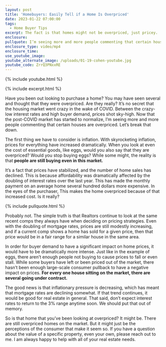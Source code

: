 ```yaml
---
layout: post
title: 'Homebuyers: Easily Tell if a Home Is Overpriced'
date: 2023-01-22 07:00:00
tags:
  - Home Buyer Tips
excerpt: The fact is that homes might not be overpriced, just pricey.
enclosure:
pullquote: I’m seeing more and more people commenting that certain houses are overpriced.
enclosure_type: video/mp4
enclosure_time:
use_youtube_image:
youtube_alternate_image: /uploads/01-19-cohen-youtube.jpg
youtube_code: ZrrQ3PNxxRE
---
```

{% include youtube.html %}

{% include excerpt.html %}

Have you been out looking to purchase a home? You may have seen several and thought that they were overpriced. Are they really? It’s no secret that the housing market went crazy in the wake of COVID. Between the crazy-low interest rates and high buyer demand, prices shot sky-high. Now that the post-COVID market has started to normalize, I’m seeing more and more people commenting that certain houses are overpriced. Let’s break that down.

The first thing we have to consider is inflation. With skyrocketing inflation, prices for everything have increased dramatically. When you look at even the cost of essential goods, like eggs, would you also say that they are overpriced? Would you stop buying eggs? While some might, the reality is that **people are still buying even in this market.**

It’s a fact that prices have stabilized, and the number of home sales has declined. This is because affordability was dramatically affected by the doubling of interest rates over the last year. This has made the monthly payment on an average home several hundred dollars more expensive. In the eyes of the purchaser, This makes the home overpriced because of that increased cost. Is it really?

{% include pullquote.html %}

Probably not. The simple truth is that Realtors continue to look at the same recent comps they always have when deciding on pricing strategies. Even with the doubling of mortgage rates, prices are still modestly increasing, and if a current comp shows a home has sold for a given price, then that price would be in a fair range for a similar house in the same area.

In order for buyer demand to have a significant impact on home prices, it would have to be dramatically more intense. Just like in the example of eggs, there aren’t enough people not buying to cause prices to fall or even stall. While some buyers have left or been priced out of the market, there hasn’t been enough large-scale consumer pullback to have a negative impact on prices. **For every one house sitting on the market, there are several going under contract.**

The good news is that inflationary pressure is decreasing, which has meant that mortgage rates are declining somewhat. If that trend continues, it would be good for real estate in general. That said, don’t expect interest rates to return to the 3% range anytime soon. We should put that out of memory.

So is that home that you’ve been looking at overpriced? It might be. There are still overpriced homes on the market. But it might just be the perceptions of the consumer that make it seem so. If you have a question about the value of a specific property, even your own, please reach out to me. I am always happy to help with all of your real estate needs.